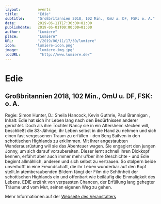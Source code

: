 ```yaml
---
layout:        events
title:         "Edie"
subtitle:      "Großbritannien 2018, 102 Min., OmU u. DF, FSK: o. A."
date:          2019-06-11T17:30:00+01:00
publishdate:   2019-06-01T00:00:00+01:00
author:        "Lumiere"
place:         "Lumiere"
URL:           "/2019/06/11/17/30/lumiere"
icon:         "lumiere-icon.png"
image:         "lumiere-img.jpg"
locURL:         "http://www.lumiere.de/"
---
```


Edie
===========

Großbritannien 2018, 102 Min., OmU u. DF, FSK: o. A.
-----------

Regie: Simon Hunter, D.: Sheila Hancock, Kevin Guthrie, Paul Brannigan , Inhalt: Edie hat sich ihr Leben lang nach den Bedürfnissen anderer gerichtet. Doch als ihre Tochter Nancy sie in ein Altersheim stecken will, beschließt die 83-Jährige, ihr Leben selbst in die Hand zu nehmen und sich einen fast vergessenen Traum zu erfüllen - den Berg Suilven in den schottischen Highlands zu erklimmen. Mit ihrer angestaubten Wanderausrüstung will sie das Abenteuer wagen. Sie engagiert den jungen Jonny, um sich darauf vorzubereiten. Dieser lernt schnell ihren Dickkopf kennen, erfährt aber auch immer mehr u?ber ihre Geschichte - und Edie beginnt allmählich, anderen und sich selbst zu vertrauen. So stolpern beide unverhofft in eine Freundschaft, die ihr Leben wunderbar auf den Kopf stellt.In atemberaubenden Bildern fängt der Film die Schönheit der schottischen Highlands ein und offenbart wie beiläufig die Einmaligkeit des Lebens. EDIE  erzählt von verpassten Chancen, der Erfüllung lang gehegter Träume und vom Mut, seinen eigenen Weg zu gehen.

Mehr Informationen auf der [Webseite des Veranstalters](http://www.lumiere.de/19/06/edie.htm)
